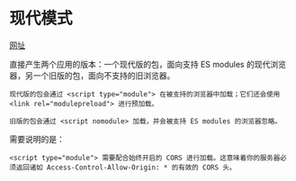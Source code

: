 <!--
 * @Author: 孟繁贵
 * @Date: 2020-09-07 16:05:50
 * @LastEditTime: 2020-09-07 16:10:52
 * @LastEditors: 孟繁贵
 * @Description: 
 * @FilePath: \toolkit\docs\性能优化\modern.md
-->
# 现代模式

[网址](https://cli.vuejs.org/zh/guide/browser-compatibility.html)

直接产生两个应用的版本：一个现代版的包，面向支持 ES modules 的现代浏览器，另一个旧版的包，面向不支持的旧浏览器。
```
现代版的包会通过 <script type="module"> 在被支持的浏览器中加载；它们还会使用 <link rel="modulepreload"> 进行预加载。

旧版的包会通过 <script nomodule> 加载，并会被支持 ES modules 的浏览器忽略。
```

需要说明的是：
```
<script type="module"> 需要配合始终开启的 CORS 进行加载。这意味着你的服务器必须返回诸如 Access-Control-Allow-Origin: * 的有效的 CORS 头。
```
